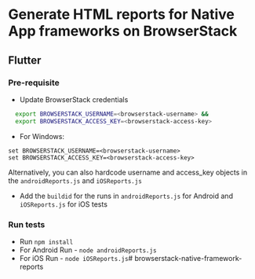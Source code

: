 # Generate HTML reports for Native App frameworks on BrowserStack

## Flutter

### Pre-requisite
* Update BrowserStack credentials
```sh
  export BROWSERSTACK_USERNAME=<browserstack-username> &&
  export BROWSERSTACK_ACCESS_KEY=<browserstack-access-key>
  ```

  - For Windows:

  ```shell
  set BROWSERSTACK_USERNAME=<browserstack-username>
  set BROWSERSTACK_ACCESS_KEY=<browserstack-access-key>
  ```
Alternatively, you can also hardcode username and access_key objects in the `androidReports.js` and `iOSReports.js`

* Add the `buildid` for the runs in `androidReports.js` for Android and `iOSReports.js` for iOS tests

### Run tests
* Run `npm install`
* For Android Run - `node androidReports.js`
* For iOS Run - `node iOSReports.js`# browserstack-native-framework-reports
